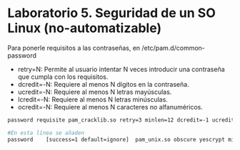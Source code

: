 # Laboratorio 5. Seguridad de un SO Linux (no-automatizable)

Para ponerle requisitos a las contraseñas, en /etc/pam.d/common-password

- retry=N: Permite al usuario intentar N veces introducir una contraseña que cumpla con los requisitos.
- dcredit=-N: Requiere al menos N dígitos en la contraseña.
- ucredit=-N: Requiere al menos N letras mayúsculas.
- lcredit=-N: Requiere al menos N letras minúsculas.
- ocredit=-N: Requiere al menos N caracteres no alfanuméricos.

```sh
password requisite pam_cracklib.so retry=3 minlen=12 dcredit=-1 ucredit=-1 lcredit=-1 credit=-1

#En esta línea se añaden
password	[success=1 default=ignore]	pam_unix.so obscure yescrypt minlen=12
```